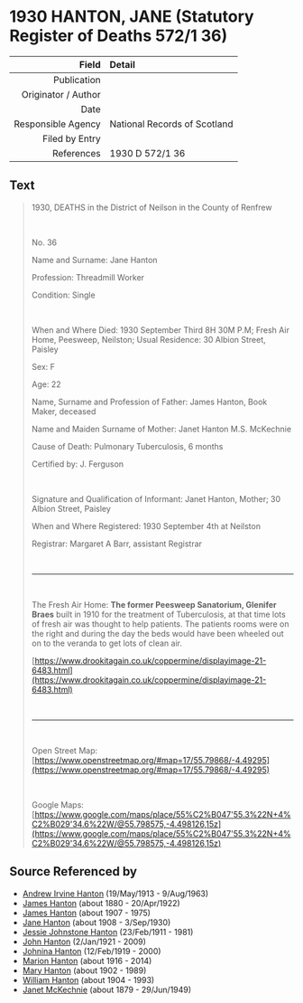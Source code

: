 ﻿---
layout: page
permalink: /sources/s74867668
---

# 1930 HANTON, JANE (Statutory Register of Deaths 572/1 36)

Field | Detail
---:|:---
Publication | 
Originator / Author | 
Date | 
Responsible Agency | National Records of Scotland
Filed by Entry | 
References | 1930 D 572/1 36

## Text

> 1930, DEATHS in the District of Neilson in the County of Renfrew
>
> <br/>
>
> No. 36
>
> Name and Surname: Jane Hanton
>
> Profession: Threadmill Worker
>
> Condition: Single
>
> <br/>
>
> When and Where Died: 1930 September Third 8H 30M P.M; Fresh Air Home, Peesweep, Neilston; Usual Residence: 30 Albion Street, Paisley
>
> Sex: F
>
> Age: 22
>
> Name, Surname and Profession of Father: James Hanton, Book Maker, deceased
>
> Name and Maiden Surname of Mother: Janet Hanton M.S. McKechnie
>
> Cause of Death: Pulmonary Tuberculosis, 6 months
>
> Certified by: J. Ferguson
>
> <br/>
>
> Signature and Qualification of Informant: Janet Hanton, Mother; 30 Albion Street, Paisley
>
> When and Where Registered: 1930 September 4th at Neilston
>
> Registrar: Margaret A Barr, assistant Registrar
>
> <br/>
>
> ---
>
> <br/>
>
> The Fresh Air Home: **The former Peesweep Sanatorium, Glenifer Braes** built in 1910 for the treatment of Tuberculosis, at that time lots of fresh air was thought to help patients. The patients rooms were on the right and during the day the beds would have been wheeled out on to the veranda to get lots of clean air. 
>
> [https://www.drookitagain.co.uk/coppermine/displayimage-21-6483.html](https://www.drookitagain.co.uk/coppermine/displayimage-21-6483.html)
>
> <br/>
>
> ---
>
> <br/>
>
> Open Street Map: [https://www.openstreetmap.org/#map=17/55.79868/-4.49295](https://www.openstreetmap.org/#map=17/55.79868/-4.49295)
>
> <br/>
>
> Google Maps: [https://www.google.com/maps/place/55%C2%B047'55.3%22N+4%C2%B029'34.6%22W/@55.798575,-4.498126,15z](https://www.google.com/maps/place/55%C2%B047'55.3%22N+4%C2%B029'34.6%22W/@55.798575,-4.498126,15z)
>

## Source Referenced by

* [Andrew Irvine Hanton](../people/@53392578@-andrew-irvine-hanton-b1913-5-19-d1963-8-9.md) (19/May/1913 - 9/Aug/1963)
* [James Hanton](../people/@71830064@-james-hanton-b1880-d1922-4-20.md) (about 1880 - 20/Apr/1922)
* [James Hanton](../people/@30630538@-james-hanton-b1907-d1975.md) (about 1907 - 1975)
* [Jane Hanton](../people/@65592941@-jane-hanton-b1908-d1930-9-3.md) (about 1908 - 3/Sep/1930)
* [Jessie Johnstone Hanton](../people/@56011610@-jessie-johnstone-hanton-b1911-2-23-d1981.md) (23/Feb/1911 - 1981)
* [John Hanton](../people/@30651959@-john-hanton-b1921-1-2-d2009.md) (2/Jan/1921 - 2009)
* [Johnina Hanton](../people/@68592798@-johnina-hanton-b1919-2-12-d2000.md) (12/Feb/1919 - 2000)
* [Marion Hanton](../people/@27083581@-marion-hanton-b1916-d2014.md) (about 1916 - 2014)
* [Mary Hanton](../people/@24857040@-mary-hanton-b1902-d1989.md) (about 1902 - 1989)
* [William Hanton](../people/@19187808@-william-hanton-b1904-d1993.md) (about 1904 - 1993)
* [Janet McKechnie](../people/@47324688@-janet-mckechnie-b1879-d1949-6-29.md) (about 1879 - 29/Jun/1949)
